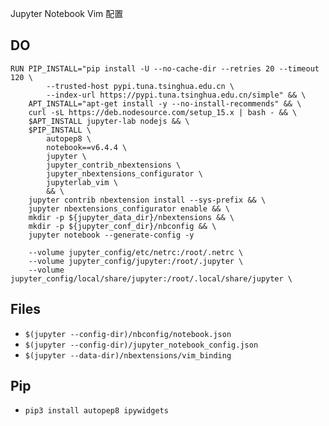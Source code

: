 Jupyter Notebook Vim 配置

## DO

```
RUN PIP_INSTALL="pip install -U --no-cache-dir --retries 20 --timeout 120 \
        --trusted-host pypi.tuna.tsinghua.edu.cn \
        --index-url https://pypi.tuna.tsinghua.edu.cn/simple" && \
    APT_INSTALL="apt-get install -y --no-install-recommends" && \
    curl -sL https://deb.nodesource.com/setup_15.x | bash - && \
    $APT_INSTALL jupyter-lab nodejs && \
    $PIP_INSTALL \
        autopep8 \
        notebook==v6.4.4 \
        jupyter \
        jupyter_contrib_nbextensions \
        jupyter_nbextensions_configurator \
        jupyterlab_vim \
        && \
    jupyter contrib nbextension install --sys-prefix && \
    jupyter nbextensions_configurator enable && \
    mkdir -p ${jupyter_data_dir}/nbextensions && \
    mkdir -p ${jupyter_conf_dir}/nbconfig && \
    jupyter notebook --generate-config -y
```

```
    --volume jupyter_config/etc/netrc:/root/.netrc \
    --volume jupyter_config/jupyter:/root/.jupyter \
    --volume jupyter_config/local/share/jupyter:/root/.local/share/jupyter \
```


## Files

- `$(jupyter --config-dir)/nbconfig/notebook.json`
- `$(jupyter --config-dir)/jupyter_notebook_config.json`
- `$(jupyter --data-dir)/nbextensions/vim_binding`

## Pip

- `pip3 install autopep8 ipywidgets`
